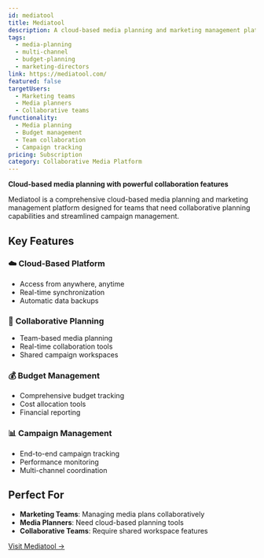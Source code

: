 ```yaml
---
id: mediatool
title: Mediatool
description: A cloud-based media planning and marketing management platform with collaborative planning.
tags:
  - media-planning
  - multi-channel
  - budget-planning
  - marketing-directors
link: https://mediatool.com/
featured: false
targetUsers:
  - Marketing teams
  - Media planners
  - Collaborative teams
functionality:
  - Media planning
  - Budget management
  - Team collaboration
  - Campaign tracking
pricing: Subscription
category: Collaborative Media Platform
---
```


**Cloud-based media planning with powerful collaboration features**

Mediatool is a comprehensive cloud-based media planning and marketing management platform designed for teams that need collaborative planning capabilities and streamlined campaign management.

## Key Features

### ☁️ **Cloud-Based Platform**
- Access from anywhere, anytime
- Real-time synchronization
- Automatic data backups

### 🤝 **Collaborative Planning**
- Team-based media planning
- Real-time collaboration tools
- Shared campaign workspaces

### 💰 **Budget Management**
- Comprehensive budget tracking
- Cost allocation tools
- Financial reporting

### 📊 **Campaign Management**
- End-to-end campaign tracking
- Performance monitoring
- Multi-channel coordination

## Perfect For

- **Marketing Teams**: Managing media plans collaboratively
- **Media Planners**: Need cloud-based planning tools
- **Collaborative Teams**: Require shared workspace features

[Visit Mediatool →](https://mediatool.com/) 